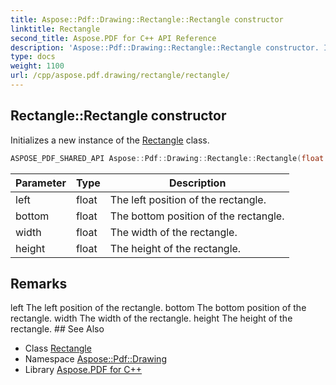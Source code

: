 ```yaml
---
title: Aspose::Pdf::Drawing::Rectangle::Rectangle constructor
linktitle: Rectangle
second_title: Aspose.PDF for C++ API Reference
description: 'Aspose::Pdf::Drawing::Rectangle::Rectangle constructor. Initializes a new instance of the Rectangle class in C++.'
type: docs
weight: 1100
url: /cpp/aspose.pdf.drawing/rectangle/rectangle/
---
```

## Rectangle::Rectangle constructor


Initializes a new instance of the [Rectangle](../) class.

```cpp
ASPOSE_PDF_SHARED_API Aspose::Pdf::Drawing::Rectangle::Rectangle(float left, float bottom, float width, float height)
```


| Parameter | Type | Description |
| --- | --- | --- |
| left | float | The left position of the rectangle. |
| bottom | float | The bottom position of the rectangle. |
| width | float | The width of the rectangle. |
| height | float | The height of the rectangle. |
## Remarks


<parameterlist kind="param">
  <parameteritem>
    <parameternamelist>
      <parametername>left</parametername>
    </parameternamelist>
    <parameterdescription>
      <para>The left position of the rectangle.</para>
    </parameterdescription>
  </parameteritem>
  <parameteritem>
    <parameternamelist>
      <parametername>bottom</parametername>
    </parameternamelist>
    <parameterdescription>
      <para>The bottom position of the rectangle.</para>
    </parameterdescription>
  </parameteritem>
  <parameteritem>
    <parameternamelist>
      <parametername>width</parametername>
    </parameternamelist>
    <parameterdescription>
      <para>The width of the rectangle.</para>
    </parameterdescription>
  </parameteritem>
  <parameteritem>
    <parameternamelist>
      <parametername>height</parametername>
    </parameternamelist>
    <parameterdescription>
      <para>The height of the rectangle.</para>
    </parameterdescription>
  </parameteritem>
</parameterlist>
## See Also

* Class [Rectangle](../)
* Namespace [Aspose::Pdf::Drawing](../../)
* Library [Aspose.PDF for C++](../../../)
